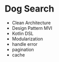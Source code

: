 # Dog Search

* Clean Architecture
* Design Pattern MVI
* Kotlin DSL
* Modularization
* handle error
* pagination
* cache


